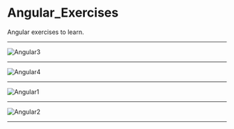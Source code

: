 # Angular_Exercises
Angular exercises to learn.
_______________________________________________________________


![Angular3](https://user-images.githubusercontent.com/44413511/106394155-73763580-63fb-11eb-8893-fa878dcb82e5.png)

_______________________________________________________________


![Angular4](https://user-images.githubusercontent.com/44413511/106394163-7a9d4380-63fb-11eb-860e-ceaa1fd2ee18.png)

_______________________________________________________________


![Angular1](https://user-images.githubusercontent.com/44413511/106394167-7cff9d80-63fb-11eb-9e2a-62faef53ff44.png)

_______________________________________________________________


![Angular2](https://user-images.githubusercontent.com/44413511/106394170-7ffa8e00-63fb-11eb-8da5-fbcdd8c0ac95.png)

_______________________________________________________________

